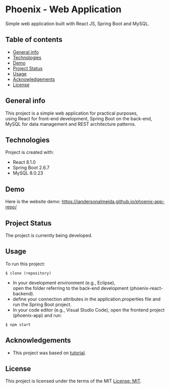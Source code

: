 # Phoenix - Web Application

Simple web application built with React JS, Spring Boot and MySQL.

## Table of contents
* [General info](#general-info)
* [Technologies](#technologies)
* [Demo](#demo)
* [Project Status](#project-status)
* [Usage](#usage)
* [Acknowledgements](#acknowledgements)
* [License](#license)

## General info
This project is a simple web application for practical purposes, <br> using React for front-end development, Spring Boot on the back-end, <br> MySQL for data management and REST architecture patterns.

## Technologies
Project is created with:
- React 8.1.0
- Spring Boot 2.6.7
- MySQL 8.0.23


## Demo
Here is the website demo:
https://iandersonalmeida.github.io/phoenix-app-repo/

## Project Status
The project is currently being developed.

## Usage
To run this project:

```
$ clone (repository)
```
- In your development environment (e.g., Eclipse), <br> open the folder referring to the back-end development (phoenix-react-backend).
-  define your connection attributes in the application.properties file and run the Spring Boot project.
- In your code editor (e.g., Visual Studio Code), open the frontend project (phoenix-app) and run:
```
$ npm start 
```
## Acknowledgements
- This project was based on [tutorial](https://spring.io/guides/tutorials/rest/).

## License
This project is licensed under the terms of the MIT [License: MIT](https://opensource.org/licenses/MIT).

